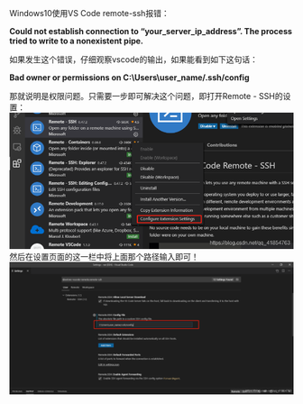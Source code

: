 Windows10使用VS Code remote-ssh报错：

**Could not establish connection to “your\_server\_ip\_address”. The process tried to write to a nonexistent pipe.** 

如果发生这个错误，仔细观察vscode的输出，如果能看到如下这句话： 

**Bad owner or permissions on C:\\Users\\user\_name/.ssh/config** 

那就说明是权限问题。只需要一步即可解决这个问题，即打开Remote - SSH的设置：   ![](../../picture/20191129200459793.png)   然后在设置页面的这一栏中将上面那个路径输入即可！   ![](../../picture/20191129200636614.png)